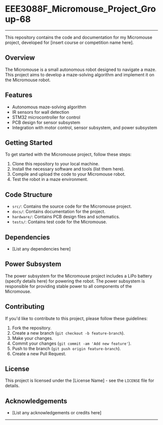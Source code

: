 # EEE3088F_Micromouse_Project_Group-68

---

This repository contains the code and documentation for my Micromouse project, developed for [insert course or competition name here].

## Overview

The Micromouse is a small autonomous robot designed to navigate a maze. This project aims to develop a maze-solving algorithm and implement it on the Micromouse robot.

## Features

- Autonomous maze-solving algorithm
- IR sensors for wall detection
- STM32 microcontroller for control
- PCB design for sensor subsystem
- Integration with motor control, sensor subsystem, and power subsystem

## Getting Started

To get started with the Micromouse project, follow these steps:

1. Clone this repository to your local machine.
2. Install the necessary software and tools (list them here).
3. Compile and upload the code to your Micromouse robot.
4. Test the robot in a maze environment.

## Code Structure

- `src/`: Contains the source code for the Micromouse project.
- `docs/`: Contains documentation for the project.
- `hardware/`: Contains PCB design files and schematics.
- `tests/`: Contains test code for the Micromouse.

## Dependencies

- [List any dependencies here]

## Power Subsystem

The power subsystem for the Micromouse project includes a LiPo battery (specify details here) for powering the robot. The power subsystem is responsible for providing stable power to all components of the Micromouse.

## Contributing

If you'd like to contribute to this project, please follow these guidelines:

1. Fork the repository.
2. Create a new branch (`git checkout -b feature-branch`).
3. Make your changes.
4. Commit your changes (`git commit -am 'Add new feature'`).
5. Push to the branch (`git push origin feature-branch`).
6. Create a new Pull Request.

## License

This project is licensed under the [License Name] - see the `LICENSE` file for details.

## Acknowledgements

- [List any acknowledgements or credits here]

---
